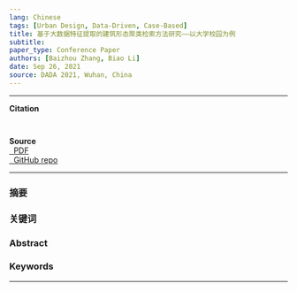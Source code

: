 ```yaml
---
lang: Chinese
tags: [Urban Design, Data-Driven, Case-Based]
title: 基于大数据特征提取的建筑形态聚类检索方法研究——以大学校园为例
subtitle: 
paper_type: Conference Paper
authors: [Baizhou Zhang, Biao Li]
date: Sep 26, 2021
source: DADA 2021, Wuhan, China
---
```


---

**Citation**  

``` bib



``` 

**Source**  
<a href="https://archialgo-com-sources.oss-cn-hangzhou.aliyuncs.com/pdf/pdf-urban-block-generative-cbr.pdf">
    <i class="fas fa-file-pdf fa-fw" data-toggle="tooltip" data-placement="bottom" title="PDF Download"></i>&nbsp;
    PDF
</a>  
<a href="https://github.com/zhangbz764/city-site-matching">
    <i class="fab fa-github fa-fw" data-toggle="tooltip" data-placement="bottom" title="GitHub Repository"></i>&nbsp;
    GitHub repo
</a>       

---

### 摘要
### 关键词
### Abstract
### Keywords

---
